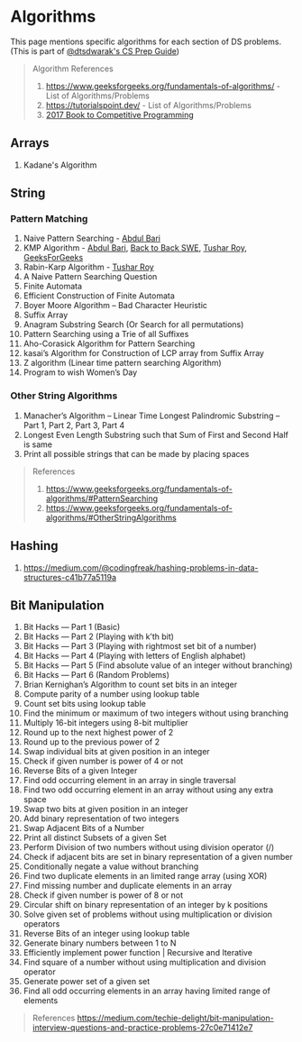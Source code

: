 # Algorithms

This page mentions specific algorithms for each section of DS problems. (This is part of [@dtsdwarak's CS Prep Guide](./README.md))

> Algorithm References
> 1. https://www.geeksforgeeks.org/fundamentals-of-algorithms/ - List of Algorithms/Problems
> 2. https://tutorialspoint.dev/ - List of Algorithms/Problems
> 2. [2017 Book to Competitive Programming](https://www.dropbox.com/s/xiu5yx6r7rckux3/2017_Book_GuideToCompetitiveProgramming.pdf?dl=0)

## Arrays

1. Kadane's Algorithm

## String

### Pattern Matching

1.	Naive Pattern Searching - [Abdul Bari](https://youtu.be/V5-7GzOfADQ)
2.	KMP Algorithm - [Abdul Bari](https://youtu.be/V5-7GzOfADQ), [Back to Back SWE](https://youtu.be/BXCEFAzhxGY), [Tushar Roy](https://youtu.be/GTJr8OvyEVQ), [GeeksForGeeks](https://www.geeksforgeeks.org/kmp-algorithm-for-pattern-searching/)
3.	Rabin-Karp Algorithm - [Tushar Roy](https://www.youtube.com/watch?v=H4VrKHVG5qI)
4.	A Naive Pattern Searching Question
5.	Finite Automata
6.	Efficient Construction of Finite Automata
7.	Boyer Moore Algorithm – Bad Character Heuristic
8.	Suffix Array
9.	Anagram Substring Search (Or Search for all permutations)
10.	Pattern Searching using a Trie of all Suffixes
11.	Aho-Corasick Algorithm for Pattern Searching
12.	kasai’s Algorithm for  Construction of LCP array from Suffix Array
13.	Z algorithm (Linear time pattern searching Algorithm)
14.	Program to wish Women’s Day 

### Other String Algorithms

1. Manacher’s Algorithm – Linear Time Longest Palindromic Substring – Part 1, Part 2, Part 3, Part 4
2. Longest Even Length Substring such that Sum of First and Second Half is same
3. Print all possible strings that can be made by placing spaces

> References 
> 1. https://www.geeksforgeeks.org/fundamentals-of-algorithms/#PatternSearching
> 2. https://www.geeksforgeeks.org/fundamentals-of-algorithms/#OtherStringAlgorithms

## Hashing

1. https://medium.com/@codingfreak/hashing-problems-in-data-structures-c41b77a5119a

## Bit Manipulation

1. Bit Hacks — Part 1 (Basic)
2. Bit Hacks — Part 2 (Playing with k’th bit)
3. Bit Hacks — Part 3 (Playing with rightmost set bit of a number)
4. Bit Hacks — Part 4 (Playing with letters of English alphabet)
5. Bit Hacks — Part 5 (Find absolute value of an integer without branching)
6. Bit Hacks — Part 6 (Random Problems)
7. Brian Kernighan’s Algorithm to count set bits in an integer
8. Compute parity of a number using lookup table
9. Count set bits using lookup table
10. Find the minimum or maximum of two integers without using branching
11. Multiply 16-bit integers using 8-bit multiplier
12. Round up to the next highest power of 2
13. Round up to the previous power of 2
14. Swap individual bits at given position in an integer
15. Check if given number is power of 4 or not
16. Reverse Bits of a given Integer
17. Find odd occurring element in an array in single traversal
18. Find two odd occurring element in an array without using any extra space
19. Swap two bits at given position in an integer
20. Add binary representation of two integers
21. Swap Adjacent Bits of a Number
22. Print all distinct Subsets of a given Set
23. Perform Division of two numbers without using division operator (/)
24. Check if adjacent bits are set in binary representation of a given number
25. Conditionally negate a value without branching
26. Find two duplicate elements in an limited range array (using XOR)
27. Find missing number and duplicate elements in an array
28. Check if given number is power of 8 or not
29. Circular shift on binary representation of an integer by k positions
30. Solve given set of problems without using multiplication or division operators
31. Reverse Bits of an integer using lookup table
32. Generate binary numbers between 1 to N
33. Efficiently implement power function | Recursive and Iterative
34. Find square of a number without using multiplication and division operator
35. Generate power set of a given set
36. Find all odd occurring elements in an array having limited range of elements

> References
https://medium.com/techie-delight/bit-manipulation-interview-questions-and-practice-problems-27c0e71412e7